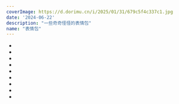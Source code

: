 ```yaml
---
coverImage: https://d.dorimu.cn/i/2025/01/31/679c5f4c337c1.jpg
date: '2024-06-22'
description: "一些奇奇怪怪的表情包"
name: "表情包"
---
```

- [](https://d.dorimu.cn/i/2025/01/31/679c5f4c337c1.jpg)
- [](https://i.dorimu.top/2025/01/31/679c736f70197.jpg)
- [](https://i.dorimu.top/2025/01/31/679c736f871ff.jpg)
- [](https://d.dorimu.cn/i/2025/01/31/679c60b427dbf.jpg)
- [](https://i.dorimu.top/2025/01/31/679c736f5f321.jpg)
- [](https://d.dorimu.cn/i/2025/01/31/679c5f6dbf99b.jpg)
- [](https://d.dorimu.cn/i/2025/01/31/679c5bfc47b06.jpg)
- [](https://d.dorimu.cn/i/2025/01/31/679c5bf01173b.jpg)
- [](https://d.dorimu.cn/i/2025/01/31/679c5bef83fc5.gif)